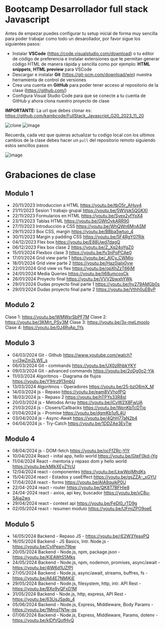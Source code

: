 # Bootcamp Desarrollador full stack Javascript

Antes de empezar puedes configurar tu setup inicial de forma muy sencilla para poder trabajar como todo un desarollador, por favor sigue los siguientes pasos:

- Instalar **VSCode** (https://code.visualstudio.com/download) o tu editor de código de preferencia e instalar extensiones que te permitan generar código HTML de manera rápida y sencilla como por ejemplo: **HTML snippets**, **HTML preview** para VSCode
- Descargar e instalar **Git** (https://git-scm.com/download/win) nuestra herramienta de control de versiones
- Crea una cuenta en **GitHub** para poder tener acceso al repositorio de la clase (https://github.com/)
- Configura Visual Studio Code para que se conecte a tu cuenta de GitHub y ahora clona nuestro proyecto de clase

**IMPORTANTE:** La url que debes clonar es: https://github.com/kambcode/FullStack_Javascript_G20_2023_11_20

![clone](https://github.com/kambcode/FullStack_Javascript_G3_2023_09_04/assets/137812574/b49be206-5c67-40e8-a567-bdd957c549eb)
![image](https://github.com/KamiloMontoya/kambcode_g1/assets/11945476/ca0ce2ad-72ec-431d-b3e1-55b84c64ec13)

Recuerda, cada vez que quieras actualizar tu codigo local con los ultimos cambios de la clase debes hacer un `pull` del repositorio remoto siguiendo estos sencillos pasos

![image](https://github.com/KamiloMontoya/kambcode_g1/assets/11945476/8d8f7da6-aa4c-4d67-9dec-59cd360bda0f)

# Grabaciones de clase

## Modulo 1

- 20/11/2023 Introduccion a HTML https://youtu.be/tbO5r_AHuv4
- 21/11/2023 Sesion 1 trabajo grupal https://youtu.be/5WVpk5QGKXI
- 22/11/2023 Formularios en HTML https://youtu.be/Syex2yfYpX4
- 23/11/2023 Tablas HTML https://youtu.be/GWtOvkARR90
- 27/11/2023 Introducción a CSS https://youtu.be/WhQWn6MnASM
- 29/11/2023 Box CSS, margin https://youtu.be/BBba5wtuo_4
- 30/11/2023 Margin y padding CSS https://youtu.be/5F4RgY07Rik
- 04/12/2023 Flex box https://youtu.be/E88Uwd7dagQ
- 06/12/2023 Flex box clase 2 https://youtu.be/Z_Xq24oYgZ0
- 15/01/2024 Flexbox clase 3 https://youtu.be/fv3nPoPCAe0
- 17/01/2024 Grid view parte 1 https://youtu.be/_AlCy_CWMio
- 18/01/2024 Grid view parte 2 https://youtu.be/Haz0iaIx0yw
- 22/01/2024 Grid view vs flex https://youtu.be/opXhZzT66jM
- 24/01/2024 Media Queries https://youtu.be/li68umcoxCk
- 26/01/2024 Proyecto final https://youtu.be/VVV2bwxhYWk
- 29/01/2024 Dudas proyecto final parte 1 https://youtu.be/hy279AMGb0s
- 29/01/2024 Dudas proyecto final parte 2 https://youtu.be/Vthh0uEBvP

## Modulo 2

Clase 1: https://youtu.be/WMWsrSbPF7M
Clase 2: https://youtu.be/3KMrt_PSy3M
Clase 3: https://youtu.be/3x-meLmoolo
Clase 4: https://youtu.be/0J4RvAp_1Ys

## Modulo 3

- 04/03/2024 Git - Github https://www.youtube.com/watch?v=I3wZm2LWE_s
- 06/03/2024 Git - commands https://youtu.be/UX0zRhbkYKY
- 09/03/2024 Git - advanced commands https://youtu.be/2oDg0o2-Yjk
- 11/03/2024 Algoritmos - Diagrama de flujos https://youtu.be/Y1Hrz913mbU
- 13/03/2024 Algoritmos - Operadores https://youtu.be/25-bzO6mX_M
- 14/03/2024 js - Repaso https://youtu.be/eam8VVhofPQ
- 18/03/2024 js - Repaso 2 https://youtu.be/hTPYs33R8sI
- 20/03/2024 js - Metodos Array https://youtu.be/iCyW2X8FwUA
- 21/03/2024 js - Closers/Callbacks https://youtu.be/WpnKbTcDTjo
- 01/04/2024 js - Promise https://youtu.be/dgmKb1ufL4U
- 03/04/2024 js - Async-Await https://youtu.be/4QhH77aN2b4
- 04/04/2024 js - Try-Catch https://youtu.be/1DDZAe3EvTw

## Modulo 4 
- 08/04/2024 js - DOM-fetch https://youtu.be/ocFfZRc-YlY
- 10/04/2024 React - inital app, hello world https://youtu.be/GteF0kd-iYg
- 11/04/2024 React - mentoria y repaso dom y hello world https://youtu.be/kMlkXEyZYcU
- 12/04/2024 react - componentes https://youtu.be/LkwWpIMhdKs
- 15/04/2024 react - Estados y useEffect https://youtu.be/gsZZA-_xGYU
- 17/04/2024 react - forms https://youtu.be/AIA8qujkP0U
- 22/04-2024 react - router https://youtu.be/QK8T7BFHIe8
- 24/04-2024 react - axios, api key, buscador https://youtu.be/xC8u-SAia2ws
- 29/04/2024 react - context api https://youtu.be/FeDl0_rTD9g
- 02/05/2024 react - resumen modulo https://youtu.be/UFmiZPO9oeE

## Modulo 5 
- 14/05/2024 Backend - Repaso JS - https://youtu.be/rE2W3YeaxPQ
- 16/05/2024 Backend - JS Basics, Intr. Node.js -https://youtu.be/CvIPeam79bw
- 20/05/2024 Backend - Node.js, npm, package.json - https://youtu.be/KjEAWtS5Mks
- 24/05/2024 Backend - Node.js, npm, nodemon, promises, async/await - https://youtu.be/4lW6d1UZfPI
- 27/05/2024 Backend - Node.js, async/await, streams, buffres, fs - https://youtu.be/A64E7NMjKiE
- 29/05/2024 Backend - Node.js, filesystem, http, intr. API Rest - https://youtu.be/BXo9vQFxD1M
- 31/05/2024 Backend - Node.js, http, express, API Rest - https://youtu.be/63UsJSadp_4
- 05/06/2024 Backend - Node.js, Express, Middleware, Body Params - https://youtu.be/1MmqTN1w-qs
- 07/06/2024 Backend - Node.js, Express, Middleware, Params, dotenv - https://youtu.be/klDfVQofHvQ